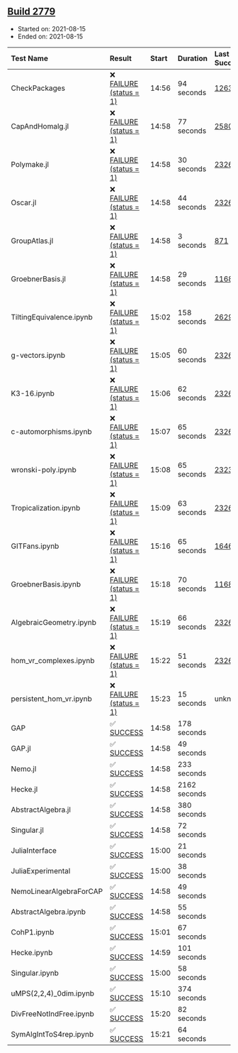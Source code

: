 ## [Build 2779](https://oscarci.mathematik.uni-kl.de/job/oscar-stable/2779/)

* Started on: 2021-08-15
* Ended on: 2021-08-15

| Test Name    | Result | Start | Duration | Last Success | First Failure |
|:-------------|:-------|:------|:---------|:-------------|:--------------|
| CheckPackages | ❌ [FAILURE (status = 1)](https://oscarci.mathematik.uni-kl.de/job/oscar-stable/2779/artifact/logs/build-2779/CheckPackages.log) | 14:56 | 94 seconds | [1263](https://oscarci.mathematik.uni-kl.de/job/oscar-stable/1263/) | [1264](https://oscarci.mathematik.uni-kl.de/job/oscar-stable/1264/) |
| CapAndHomalg.jl | ❌ [FAILURE (status = 1)](https://oscarci.mathematik.uni-kl.de/job/oscar-stable/2779/artifact/logs/build-2779/CapAndHomalg.jl.log) | 14:58 | 77 seconds | [2580](https://oscarci.mathematik.uni-kl.de/job/oscar-stable/2580/) | [2581](https://oscarci.mathematik.uni-kl.de/job/oscar-stable/2581/) |
| Polymake.jl | ❌ [FAILURE (status = 1)](https://oscarci.mathematik.uni-kl.de/job/oscar-stable/2779/artifact/logs/build-2779/Polymake.jl.log) | 14:58 | 30 seconds | [2326](https://oscarci.mathematik.uni-kl.de/job/oscar-stable/2326/) | [2327](https://oscarci.mathematik.uni-kl.de/job/oscar-stable/2327/) |
| Oscar.jl | ❌ [FAILURE (status = 1)](https://oscarci.mathematik.uni-kl.de/job/oscar-stable/2779/artifact/logs/build-2779/Oscar.jl.log) | 14:58 | 44 seconds | [2326](https://oscarci.mathematik.uni-kl.de/job/oscar-stable/2326/) | [2327](https://oscarci.mathematik.uni-kl.de/job/oscar-stable/2327/) |
| GroupAtlas.jl | ❌ [FAILURE (status = 1)](https://oscarci.mathematik.uni-kl.de/job/oscar-stable/2779/artifact/logs/build-2779/GroupAtlas.jl.log) | 14:58 | 3 seconds | [871](https://oscarci.mathematik.uni-kl.de/job/oscar-stable/871/) | [872](https://oscarci.mathematik.uni-kl.de/job/oscar-stable/872/) |
| GroebnerBasis.jl | ❌ [FAILURE (status = 1)](https://oscarci.mathematik.uni-kl.de/job/oscar-stable/2779/artifact/logs/build-2779/GroebnerBasis.jl.log) | 14:58 | 29 seconds | [1168](https://oscarci.mathematik.uni-kl.de/job/oscar-stable/1168/) | [1169](https://oscarci.mathematik.uni-kl.de/job/oscar-stable/1169/) |
| TiltingEquivalence.ipynb | ❌ [FAILURE (status = 1)](https://oscarci.mathematik.uni-kl.de/job/oscar-stable/2779/artifact/logs/build-2779/TiltingEquivalence.ipynb.log) | 15:02 | 158 seconds | [2629](https://oscarci.mathematik.uni-kl.de/job/oscar-stable/2629/) | [2630](https://oscarci.mathematik.uni-kl.de/job/oscar-stable/2630/) |
| g-vectors.ipynb | ❌ [FAILURE (status = 1)](https://oscarci.mathematik.uni-kl.de/job/oscar-stable/2779/artifact/logs/build-2779/g-vectors.ipynb.log) | 15:05 | 60 seconds | [2326](https://oscarci.mathematik.uni-kl.de/job/oscar-stable/2326/) | [2327](https://oscarci.mathematik.uni-kl.de/job/oscar-stable/2327/) |
| K3-16.ipynb | ❌ [FAILURE (status = 1)](https://oscarci.mathematik.uni-kl.de/job/oscar-stable/2779/artifact/logs/build-2779/K3-16.ipynb.log) | 15:06 | 62 seconds | [2326](https://oscarci.mathematik.uni-kl.de/job/oscar-stable/2326/) | [2327](https://oscarci.mathematik.uni-kl.de/job/oscar-stable/2327/) |
| c-automorphisms.ipynb | ❌ [FAILURE (status = 1)](https://oscarci.mathematik.uni-kl.de/job/oscar-stable/2779/artifact/logs/build-2779/c-automorphisms.ipynb.log) | 15:07 | 65 seconds | [2326](https://oscarci.mathematik.uni-kl.de/job/oscar-stable/2326/) | [2327](https://oscarci.mathematik.uni-kl.de/job/oscar-stable/2327/) |
| wronski-poly.ipynb | ❌ [FAILURE (status = 1)](https://oscarci.mathematik.uni-kl.de/job/oscar-stable/2779/artifact/logs/build-2779/wronski-poly.ipynb.log) | 15:08 | 65 seconds | [2323](https://oscarci.mathematik.uni-kl.de/job/oscar-stable/2323/) | [2324](https://oscarci.mathematik.uni-kl.de/job/oscar-stable/2324/) |
| Tropicalization.ipynb | ❌ [FAILURE (status = 1)](https://oscarci.mathematik.uni-kl.de/job/oscar-stable/2779/artifact/logs/build-2779/Tropicalization.ipynb.log) | 15:09 | 63 seconds | [2326](https://oscarci.mathematik.uni-kl.de/job/oscar-stable/2326/) | [2327](https://oscarci.mathematik.uni-kl.de/job/oscar-stable/2327/) |
| GITFans.ipynb | ❌ [FAILURE (status = 1)](https://oscarci.mathematik.uni-kl.de/job/oscar-stable/2779/artifact/logs/build-2779/GITFans.ipynb.log) | 15:16 | 65 seconds | [1646](https://oscarci.mathematik.uni-kl.de/job/oscar-stable/1646/) | [1647](https://oscarci.mathematik.uni-kl.de/job/oscar-stable/1647/) |
| GroebnerBasis.ipynb | ❌ [FAILURE (status = 1)](https://oscarci.mathematik.uni-kl.de/job/oscar-stable/2779/artifact/logs/build-2779/GroebnerBasis.ipynb.log) | 15:18 | 70 seconds | [1168](https://oscarci.mathematik.uni-kl.de/job/oscar-stable/1168/) | [1169](https://oscarci.mathematik.uni-kl.de/job/oscar-stable/1169/) |
| AlgebraicGeometry.ipynb | ❌ [FAILURE (status = 1)](https://oscarci.mathematik.uni-kl.de/job/oscar-stable/2779/artifact/logs/build-2779/AlgebraicGeometry.ipynb.log) | 15:19 | 66 seconds | [2326](https://oscarci.mathematik.uni-kl.de/job/oscar-stable/2326/) | [2327](https://oscarci.mathematik.uni-kl.de/job/oscar-stable/2327/) |
| hom_vr_complexes.ipynb | ❌ [FAILURE (status = 1)](https://oscarci.mathematik.uni-kl.de/job/oscar-stable/2779/artifact/logs/build-2779/hom_vr_complexes.ipynb.log) | 15:22 | 51 seconds | [2326](https://oscarci.mathematik.uni-kl.de/job/oscar-stable/2326/) | [2327](https://oscarci.mathematik.uni-kl.de/job/oscar-stable/2327/) |
| persistent_hom_vr.ipynb | ❌ [FAILURE (status = 1)](https://oscarci.mathematik.uni-kl.de/job/oscar-stable/2779/artifact/logs/build-2779/persistent_hom_vr.ipynb.log) | 15:23 | 15 seconds | unknown | unknown |
| GAP | ✅ [SUCCESS](https://oscarci.mathematik.uni-kl.de/job/oscar-stable/2779/artifact/logs/build-2779/GAP.log) | 14:58 | 178 seconds |  |  |
| GAP.jl | ✅ [SUCCESS](https://oscarci.mathematik.uni-kl.de/job/oscar-stable/2779/artifact/logs/build-2779/GAP.jl.log) | 14:58 | 49 seconds |  |  |
| Nemo.jl | ✅ [SUCCESS](https://oscarci.mathematik.uni-kl.de/job/oscar-stable/2779/artifact/logs/build-2779/Nemo.jl.log) | 14:58 | 233 seconds |  |  |
| Hecke.jl | ✅ [SUCCESS](https://oscarci.mathematik.uni-kl.de/job/oscar-stable/2779/artifact/logs/build-2779/Hecke.jl.log) | 14:58 | 2162 seconds |  |  |
| AbstractAlgebra.jl | ✅ [SUCCESS](https://oscarci.mathematik.uni-kl.de/job/oscar-stable/2779/artifact/logs/build-2779/AbstractAlgebra.jl.log) | 14:58 | 380 seconds |  |  |
| Singular.jl | ✅ [SUCCESS](https://oscarci.mathematik.uni-kl.de/job/oscar-stable/2779/artifact/logs/build-2779/Singular.jl.log) | 14:58 | 72 seconds |  |  |
| JuliaInterface | ✅ [SUCCESS](https://oscarci.mathematik.uni-kl.de/job/oscar-stable/2779/artifact/logs/build-2779/JuliaInterface.log) | 15:00 | 21 seconds |  |  |
| JuliaExperimental | ✅ [SUCCESS](https://oscarci.mathematik.uni-kl.de/job/oscar-stable/2779/artifact/logs/build-2779/JuliaExperimental.log) | 15:00 | 38 seconds |  |  |
| NemoLinearAlgebraForCAP | ✅ [SUCCESS](https://oscarci.mathematik.uni-kl.de/job/oscar-stable/2779/artifact/logs/build-2779/NemoLinearAlgebraForCAP.log) | 14:58 | 49 seconds |  |  |
| AbstractAlgebra.ipynb | ✅ [SUCCESS](https://oscarci.mathematik.uni-kl.de/job/oscar-stable/2779/artifact/logs/build-2779/AbstractAlgebra.ipynb.log) | 14:58 | 55 seconds |  |  |
| CohP1.ipynb | ✅ [SUCCESS](https://oscarci.mathematik.uni-kl.de/job/oscar-stable/2779/artifact/logs/build-2779/CohP1.ipynb.log) | 15:01 | 67 seconds |  |  |
| Hecke.ipynb | ✅ [SUCCESS](https://oscarci.mathematik.uni-kl.de/job/oscar-stable/2779/artifact/logs/build-2779/Hecke.ipynb.log) | 14:59 | 101 seconds |  |  |
| Singular.ipynb | ✅ [SUCCESS](https://oscarci.mathematik.uni-kl.de/job/oscar-stable/2779/artifact/logs/build-2779/Singular.ipynb.log) | 15:00 | 58 seconds |  |  |
| uMPS(2,2,4)_0dim.ipynb | ✅ [SUCCESS](https://oscarci.mathematik.uni-kl.de/job/oscar-stable/2779/artifact/logs/build-2779/uMPS-2-2-4-_0dim.ipynb.log) | 15:10 | 374 seconds |  |  |
| DivFreeNotIndFree.ipynb | ✅ [SUCCESS](https://oscarci.mathematik.uni-kl.de/job/oscar-stable/2779/artifact/logs/build-2779/DivFreeNotIndFree.ipynb.log) | 15:20 | 82 seconds |  |  |
| SymAlgIntToS4rep.ipynb | ✅ [SUCCESS](https://oscarci.mathematik.uni-kl.de/job/oscar-stable/2779/artifact/logs/build-2779/SymAlgIntToS4rep.ipynb.log) | 15:21 | 64 seconds |  |  |
